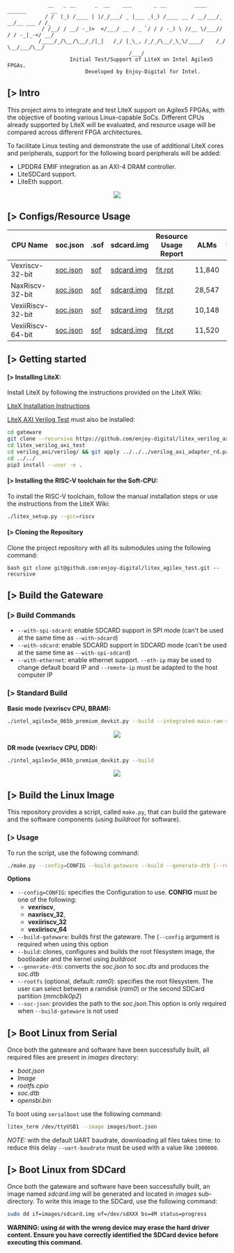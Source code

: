                  __   _ __      _  __    ___       _ __         ____    ______        __
                / /  (_) /____ | |/_/___/ _ |___ _(_) /____ __ / __/___/_  __/__ ___ / /_
               / /__/ / __/ -_)>  </___/ __ / _ `/ / / -_) \ //__ \/___// / / -_|_-</ __/
              /____/_/\__/\__/_/|_|   /_/ |_\_, /_/_/\__/_\_\/____/    /_/  \__/___/\__/
                                           /___/
                        Initial Test/Support of LiteX on Intel Agilex5 FPGAs.
                             Developed by Enjoy-Digital for Intel.

[> Intro
--------

This project aims to integrate and test LiteX support on Agilex5 FPGAs, with the objective of
booting various Linux-capable SoCs. Different CPUs already supported by LiteX will be evaluated,
and resource usage will be compared across different FPGA architectures.

To facilitate Linux testing and demonstrate the use of additional LiteX cores and peripherals,
support for the following board peripherals will be added:
- LPDDR4 EMIF integration as an AXI-4 DRAM controller.
- LiteSDCard support.
- LiteEth support.

<p align="center"><img src="doc/architecture.png"></p>


[> Configs/Resource Usage
-------------------------

| CPU Name           | soc.json                                                                  | .sof                                                                                                          | sdcard.img                                                                         | Resource Usage Report                                                                                                 |  ALMs  | RAMs | DSPs |
|--------------------|---------------------------------------------------------------------------|---------------------------------------------------------------------------------------------------------------|------------------------------------------------------------------------------------|-----------------------------------------------------------------------------------------------------------------------|--------|------|------|
| Vexriscv-32-bit    | [soc.json](https://github.com/user-attachments/files/16438498/soc.json)   | [sof](https://github.com/user-attachments/files/16438510/intel_agilex5e_065b_premium_devkit_platform.sof.zip) | [sdcard.img](https://github.com/user-attachments/files/16438517/sdcard.img.zip)    | [fit.rpt](https://github.com/user-attachments/files/16438546/intel_agilex5e_065b_premium_devkit_platform.fit.rpt.txt) | 11,840 |  57  |   7  |
| NaxRiscv-32-bit    | [soc.json](https://github.com/user-attachments/files/16440816/soc.json)   | [sof](https://github.com/user-attachments/files/16440820/intel_agilex5e_065b_premium_devkit_platform.sof.zip) | [sdcard.img](https://github.com/user-attachments/files/16440880/sdcard.img.zip)    | [fit.rpt](https://github.com/user-attachments/files/16440825/intel_agilex5e_065b_premium_devkit_platform.fit.rpt.txt) | 28,547 |  148 |   7  |
| VexiiRiscv-32-bit  | [soc.json](https://github.com/user-attachments/files/16442400/soc.json)   | [sof](https://github.com/user-attachments/files/16442401/intel_agilex5e_065b_premium_devkit_platform.sof.zip) | [sdcard.img](https://github.com/user-attachments/files/16442415/sdcard.img.zip)    | [fit.rpt](https://github.com/user-attachments/files/16442410/intel_agilex5e_065b_premium_devkit_platform.fit.rpt.txt) | 10,148 |  87  |   2  |
| VexiiRiscv-64-bit  | [soc.json](https://github.com/user-attachments/files/16443039/soc.json)   | [sof](https://github.com/user-attachments/files/16443041/intel_agilex5e_065b_premium_devkit_platform.sof.zip) | [sdcard.img](https://github.com/user-attachments/files/16443120/sdcard.img.zip)    | [fit.rpt](https://github.com/user-attachments/files/16443115/intel_agilex5e_065b_premium_devkit_platform.fit.rpt.txt) | 11,520 |  90  |   8  |

[> Getting started
------------------

#### [> Installing LiteX:

Install LiteX by following the instructions provided on the LiteX Wiki:

[LiteX Installation Instructions](https://github.com/enjoy-digital/litex/wiki/Installation)

[LiteX AXI Verilog Test](https://github.com/enjoy-digital/litex_verilog_axi_test) must also be installed:

```bash
cd gateware
git clone --recursive https://github.com/enjoy-digital/litex_verilog_axi_test
cd litex_verilog_axi_test
cd verilog_axi/verilog/ && git apply ../../../verilog_axi_adapter_rd.patch
cd ../../
pip3 install --user -e .
```

#### [> Installing the RISC-V toolchain for the Soft-CPU:

To install the RISC-V toolchain, follow the manual installation steps or use the instructions from
the LiteX Wiki:

```bash
./litex_setup.py --gcc=riscv
```

#### [> Cloning the Repository

Clone the project repository with all its submodules using the following command:

```bash git clone git@github.com:enjoy-digital/litex_agilex_test.git --recursive ```


[> Build the Gateware
---------------------

### [> Build Commands

- `--with-spi-sdcard`: enable SDCARD support in SPI mode (can't be used at the same time as `--with-sdcard`)
- `--with-sdcard`: enable SDCARD support in SDCARD mode (can't be used at the same time as `--with-spi-sdcard`)
- `--with-ethernet`: enable ethernet support. `--eth-ip` may be used to change default board IP and `--remote-ip` must be
  adapted to the host computer IP

### [> Standard Build

**Basic mode (vexriscv CPU, BRAM):**

```bash
./intel_agilex5e_065b_premium_devkit.py --build --integrated-main-ram-size=1024
```

<p align="center"><img src="doc/litex_bios_main_ram_bram.png"></p>

**DR mode (vexriscv CPU, DDR):**

```bash
./intel_agilex5e_065b_premium_devkit.py --build
```

<p align="center"><img src="doc/litex_bios_main_ram_lpddr.png"></p>

[> Build the Linux Image
------------------------

This repository provides a script, called `make.py`, that can build the gateware and the software components (using *buildroot* for software).

### [> Usage

To run the script, use the following command:
```bash
./make.py --config=CONFIG --build-gateware --build --generate-dtb [--rootfs=xxxx] [--soc-json=somewhere/soc.json]
```

**Options**

- `--config=CONFIG`: specifies the Configuration to use. **CONFIG** must be one of the following:
  - **vexriscv**,
  - **naxriscv_32**,
  - **vexiiriscv_32**
  - **vexiiriscv_64**
- `--build-gateware`: builds first the gateware. The (`--config` argument is required when using this option
- `--build`: clones, configures and builds the root filesystem image, the bootloader and the kernel using *buildroot*
- `--generate-dtb`: converts the *soc.json* to *soc.dts* and produces the *soc.dtb*
- `--rootfs` (optional, default: *ram0*): specifies the root filesystem. The user can select between a ramdisk (*ram0*) or the second SDCard partition (*mmcblk0p2*)
- `--soc-json`: provides the path to the *soc.json*.This option is only required when `--build-gateware` is not used

[> Boot Linux from Serial
-------------------------

Once both the gateware and software have been successfully built, all required files are present in *images* directory:
- *boot.json*
- *Image*
- *rootfs.cpio*
- *soc.dtb*
- *opensbi.bin*

To boot using `serialboot` use the following command:
```bash
litex_term /dev/ttyUSB1 --image images/boot.json
```

*NOTE:* with the default UART baudrate, downloading all files takes time: to reduce this delay `--uart-baudrate` must be
used with a value like `1000000`.

[> Boot Linux from SDCard
-------------------------

Once both the gateware and software have been successfully built, an image named *sdcard.img* will be generated and
located in *images* sub-directory. To write this image to the SDCard, use the following command:

 ```bash
 sudo dd if=images/sdcard.img of=/dev/sdXXX bs=4M status=progress
 ```

 **WARNING: using `dd` with the wrong device may erase the hard driver content. Ensure you have correctly identified the SDCard device before executing this command.**